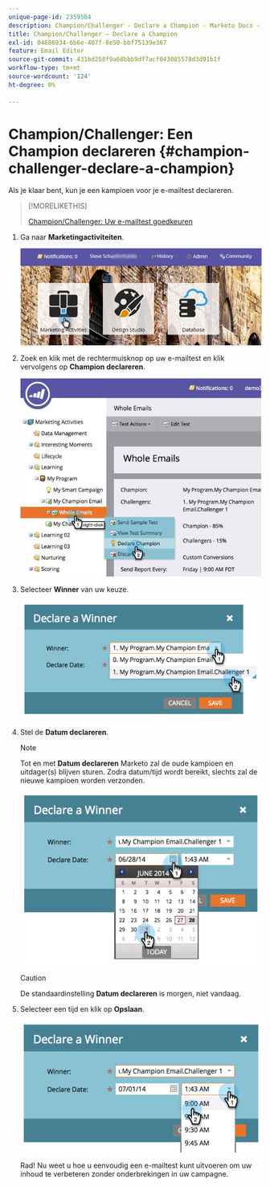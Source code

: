 ```yaml
---
unique-page-id: 2359584
description: Champion/Challenger - Declare a Champion - Marketo Docs - Product Documentation
title: Champion/Challenger — Declare a Champion
exl-id: 04686934-6b6e-407f-8e50-bbf75139e367
feature: Email Editor
source-git-commit: 431bd258f9a68bbb9df7acf043085578d3d91b1f
workflow-type: tm+mt
source-wordcount: '124'
ht-degree: 0%

---
```


# Champion/Challenger: Een Champion declareren {#champion-challenger-declare-a-champion}

Als je klaar bent, kun je een kampioen voor je e-mailtest declareren.

>[!MORELIKETHIS]
>
>[Champion/Challenger: Uw e-mailtest goedkeuren](/help/marketo/product-docs/email-marketing/general/functions-in-the-editor/email-tests-champion-challenger/champion-challenger-approve-your-email-test.md)

1. Ga naar **Marketingactiviteiten**.

   ![](assets/login-marketing-activities-2.png)

1. Zoek en klik met de rechtermuisknop op uw e-mailtest en klik vervolgens op **Champion declareren**.

   ![](assets/champion4.jpg)

1. Selecteer **Winner** van uw keuze.

   ![](assets/image2014-9-15-13-3a33-3a33.png)

1. Stel de **Datum declareren**.

   >[!NOTE]
   >
   >Tot en met **Datum declareren** Marketo zal de oude kampioen en uitdager(s) blijven sturen. Zodra datum/tijd wordt bereikt, slechts zal de nieuwe kampioen worden verzonden.

   ![](assets/image2014-9-15-13-3a33-3a47.png)

   >[!CAUTION]
   >
   >De standaardinstelling **Datum declareren** is morgen, niet vandaag.

1. Selecteer een tijd en klik op **Opslaan**.

   ![](assets/image2014-9-15-13-3a33-3a56.png)

   Rad! Nu weet u hoe u eenvoudig een e-mailtest kunt uitvoeren om uw inhoud te verbeteren zonder onderbrekingen in uw campagne.
